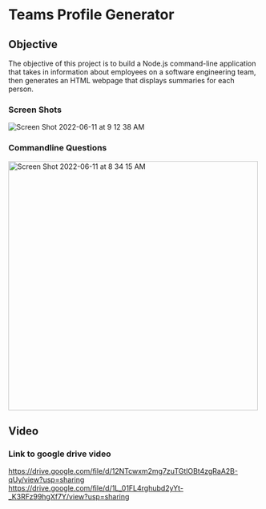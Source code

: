 #  Teams Profile Generator

## Objective
The objective of this project is to build a Node.js command-line application that takes in information about employees on a software engineering team, then generates an HTML webpage that displays summaries for each person.

### Screen Shots
![Screen Shot 2022-06-11 at 9 12 38 AM](https://user-images.githubusercontent.com/97196262/173191512-b9906ddd-96d3-4728-a089-6edcf561996b.png)
### Commandline Questions
<img width="498" alt="Screen Shot 2022-06-11 at 8 34 15 AM" src="https://user-images.githubusercontent.com/97196262/173191514-3dc775de-41f0-4a7e-ac49-82bff8f03f72.png">

## Video

### Link to google drive video
https://drive.google.com/file/d/12NTcwxm2mg7zuTGtlOBt4zgRaA2B-qUy/view?usp=sharing
https://drive.google.com/file/d/1L_01FL4rghubd2yYt-_K3RFz99hgXf7Y/view?usp=sharing


